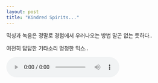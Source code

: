 ```yaml
---
layout: post
title: "Kindred Spirits..."
---
```


믹싱과 녹음은 정말로 경험에서 우러나오는 방법 말곤 없는 듯하다..

여전히 답답한 기타소리 멍청한 믹스..

<audio src="/assets/images/6d3145341b58a9fc1fc46824358d1672.mp3" controls preload></audio>













